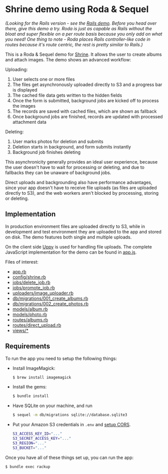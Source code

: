 # Shrine demo using Roda & Sequel

*(Looking for the Rails version - see the [Rails demo]. Before you head over there, give this demo a try. Roda is just as capable as Rails without the bloat and super flexible on a per route basis because you only add on what you need! One thing to note - Roda places Rails controller-like code in routes because it's route centric, the rest is pretty similar to Rails.)*

This is a Roda & Sequel demo for [Shrine]. It allows the user to create albums and attach images. The demo shows an advanced workflow:

Uploading:

1. User selects one or more files
2. The files get asynchronously uploaded directly to S3 and a progress bar is displayed
3. The cached file data gets written to the hidden fields
4. Once the form is submitted, background jobs are kicked off to process the images
5. The records are saved with cached files, which are shown as fallback
6. Once background jobs are finished, records are updated with processed attachment data

Deleting:

1. User marks photos for deletion and submits
2. Deletion starts in background, and form submits instantly
3. Background job finishes deleting

This asynchronicity generally provides an ideal user experience, because the
user doesn't have to wait for processing or deleting, and due to fallbacks
they can be unaware of background jobs.

Direct uploads and backgrounding also have performance advantages, since your
app doesn't have to receive file uploads (as files are uploaded directly to S3),
and the web workers aren't blocked by processing, storing or deleting.

## Implementation

In production environment files are uploaded directly to S3, while in
development and test environment they are uploaded to the app and stored on
disk. The demo features both single and multiple uploads.

On the client side [Uppy] is used for handling file uploads. The complete
JavaScript implementation for the demo can be found in
[app.js](/demo/assets/js/app.js).

Files of interest:
* [app.rb]
* [config/shrine.rb]
* [jobs/delete_job.rb]
* [jobs/promote_job.rb]
* [uploaders/image_uploader.rb]
* [db/migrations/001_create_albums.rb]
* [db/migrations/002_create_photos.rb]
* [models/album.rb]
* [models/photo.rb]
* [routes/albums.rb]
* [routes/direct_upload.rb]
* [views/\*]

## Requirements

To run the app you need to setup the following things:

* Install ImageMagick:

  ```rb
  $ brew install imagemagick
  ```

* Install the gems:

  ```rb
  $ bundle install
  ```

* Have SQLite on your machine, and run

  ```sh
  $ sequel -m db/migrations sqlite://database.sqlite3
  ```

* Put your Amazon S3 credentials in `.env` and [setup CORS].

  ```sh
  S3_ACCESS_KEY_ID="..."
  S3_SECRET_ACCESS_KEY="..."
  S3_REGION="..."
  S3_BUCKET="..."
  ```

Once you have all of these things set up, you can run the app:

```sh
$ bundle exec rackup
```

[Shrine]: https://github.com/shrinerb/shrine
[setup CORS]: http://docs.aws.amazon.com/AmazonS3/latest/dev/cors.html
[Uppy]: https://uppy.io
[Rails demo]: https://github.com/erikdahlstrand/shrine-rails-example
[app.rb]: https://github.com/shrinerb/shrine/blob/master/demo/app.rb
[config/shrine.rb]: https://github.com/shrinerb/shrine/blob/master/demo/config/shrine.rb
[jobs/delete_job.rb]: https://github.com/shrinerb/shrine/blob/master/demo/jobs/delete_job.rb
[jobs/promote_job.rb]: https://github.com/shrinerb/shrine/blob/master/demo/jobs/promote_job.rb
[uploaders/image_uploader.rb]: https://github.com/shrinerb/shrine/blob/master/demo/app.rb
[db/migrations/001_create_albums.rb]: https://github.com/shrinerb/shrine/blob/master/demo/db/migrations/001_create_albums.rb
[db/migrations/002_create_photos.rb]: https://github.com/shrinerb/shrine/blob/master/demo/db/migrations/002_create_photos.rb
[models/album.rb]: https://github.com/shrinerb/shrine/blob/master/demo/models/album.rb
[models/photo.rb]: https://github.com/shrinerb/shrine/blob/master/demo/models/photo.rb
[routes/albums.rb]: https://github.com/shrinerb/shrine/blob/master/demo/routes/albums.rb
[routes/direct_upload.rb]: https://github.com/shrinerb/shrine/blob/master/demo/routes/direct_upload.rb
[views/\*]: https://github.com/shrinerb/shrine/blob/master/demo/views/
